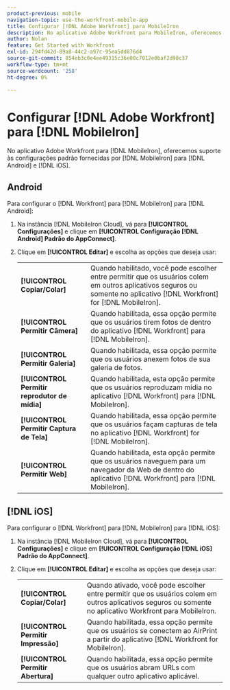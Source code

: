 ```yaml
---
product-previous: mobile
navigation-topic: use-the-workfront-mobile-app
title: Configurar [!DNL Adobe Workfront] para MobileIron
description: No aplicativo Adobe Workfront para MobileIron, oferecemos suporte às configurações padrão fornecidas pelo MobileIron para Android e iOS.
author: Nolan
feature: Get Started with Workfront
exl-id: 294fd42d-89a8-44c2-a97c-95ea5dd876d4
source-git-commit: 854eb3c0e4ee49315c36e00c7012e0baf2d98c37
workflow-type: tm+mt
source-wordcount: '258'
ht-degree: 0%

---
```


# Configurar [!DNL Adobe Workfront] para [!DNL MobileIron]

No aplicativo Adobe Workfront para [!DNL MobileIron], oferecemos suporte às configurações padrão fornecidas por [!DNL MobileIron] para [!DNL Android] e [!DNL iOS].

## Android

Para configurar o [!DNL Workfront] para [!DNL MobileIron] para [!DNL Android]:

1. Na instância [!DNL MobileIron Cloud], vá para **[!UICONTROL Configurações]** e clique em **[!UICONTROL Configuração [!DNL Android] Padrão do AppConnect]**.

1. Clique em **[!UICONTROL Editar]** e escolha as opções que deseja usar:

   <table style="table-layout:auto">
    <tr>
        <td><strong>[!UICONTROL Copiar/Colar]</strong></td>
        <td>Quando habilitado, você pode escolher entre permitir que os usuários colem em outros aplicativos seguros ou somente no aplicativo [!DNL Workfront] for [!DNL MobileIron].</td>
    </tr>
    <tr>
        <td><strong>[!UICONTROL Permitir Câmera]</strong></td>
        <td>Quando habilitada, essa opção permite que os usuários tirem fotos de dentro do aplicativo [!DNL Workfront] para [!DNL MobileIron].</td>
    </tr>
    <tr>
        <td><strong>[!UICONTROL Permitir Galeria]</strong></td>
        <td>Quando habilitada, essa opção permite que os usuários anexem fotos de sua galeria de fotos.</td>
    </tr>
    <tr>
        <td><strong>[!UICONTROL Permitir reprodutor de mídia]</strong></td>
        <td>Quando habilitada, esta opção permite que os usuários reproduzam mídia no aplicativo [!DNL Workfront] para [!DNL MobileIron].</td>
    </tr>
    <tr>
        <td><strong>[!UICONTROL Permitir Captura de Tela]</strong></td>
        <td>Quando habilitada, essa opção permite que os usuários façam capturas de tela no aplicativo [!DNL Workfront] for [!DNL MobileIron].</td>
    </tr>
    <tr>
        <td><strong>[!UICONTROL Permitir Web]</strong></td>
        <td>Quando habilitada, esta opção permite que os usuários naveguem para um navegador da Web de dentro do aplicativo [!DNL Workfront] para [!DNL MobileIron].</td>
    </tr>
   </table>

## [!DNL iOS]

Para configurar o [!DNL Workfront] para [!DNL MobileIron] para [!DNL iOS]:

1. Na instância [!DNL MobileIron Cloud], vá para **[!UICONTROL Configurações]** e clique em **[!UICONTROL Configuração [!DNL iOS] Padrão do AppConnect]**.

1. Clique em **[!UICONTROL Editar]** e escolha as opções que deseja usar:

   <table style="table-layout:auto">
    <tr>
        <td><strong>[!UICONTROL Copiar/Colar]</strong></td>
        <td>Quando ativado, você pode escolher entre permitir que os usuários colem em outros aplicativos seguros ou somente no aplicativo Workfront para MobileIron.</td>
    </tr>
    <tr>
        <td><strong>[!UICONTROL Permitir Impressão]</strong></td>
        <td>Quando habilitada, essa opção permite que os usuários se conectem ao AirPrint a partir do aplicativo [!DNL Workfront for MobileIron].</td>
    </tr>
    <tr>
        <td><strong>[!UICONTROL Permitir Abertura]</strong></td>
        <td>Quando habilitada, essa opção permite que os usuários abram URLs com qualquer outro aplicativo aplicável.</td>
    </tr>
   </table>
